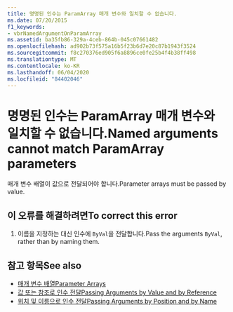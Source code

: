 ```yaml
---
title: 명명된 인수는 ParamArray 매개 변수와 일치할 수 없습니다.
ms.date: 07/20/2015
f1_keywords:
- vbrNamedArgumentOnParamArray
ms.assetid: ba35fb86-329a-4ceb-864b-045c07661482
ms.openlocfilehash: ad902b73f575a16b5f23b6d7e20c87b1943f3524
ms.sourcegitcommit: f8c270376ed905f6a8896ce0fe25b4f4b38ff498
ms.translationtype: MT
ms.contentlocale: ko-KR
ms.lasthandoff: 06/04/2020
ms.locfileid: "84402046"
---
```

# <a name="named-arguments-cannot-match-paramarray-parameters"></a><span data-ttu-id="ee4a6-102">명명된 인수는 ParamArray 매개 변수와 일치할 수 없습니다.</span><span class="sxs-lookup"><span data-stu-id="ee4a6-102">Named arguments cannot match ParamArray parameters</span></span>
<span data-ttu-id="ee4a6-103">매개 변수 배열이 값으로 전달되어야 합니다.</span><span class="sxs-lookup"><span data-stu-id="ee4a6-103">Parameter arrays must be passed by value.</span></span>  
  
## <a name="to-correct-this-error"></a><span data-ttu-id="ee4a6-104">이 오류를 해결하려면</span><span class="sxs-lookup"><span data-stu-id="ee4a6-104">To correct this error</span></span>  
  
1. <span data-ttu-id="ee4a6-105">이름을 지정하는 대신 인수에 `ByVal`을 전달합니다.</span><span class="sxs-lookup"><span data-stu-id="ee4a6-105">Pass the arguments `ByVal`, rather than by naming them.</span></span>  
  
## <a name="see-also"></a><span data-ttu-id="ee4a6-106">참고 항목</span><span class="sxs-lookup"><span data-stu-id="ee4a6-106">See also</span></span>

- [<span data-ttu-id="ee4a6-107">매개 변수 배열</span><span class="sxs-lookup"><span data-stu-id="ee4a6-107">Parameter Arrays</span></span>](../programming-guide/language-features/procedures/parameter-arrays.md)
- [<span data-ttu-id="ee4a6-108">값 또는 참조로 인수 전달</span><span class="sxs-lookup"><span data-stu-id="ee4a6-108">Passing Arguments by Value and by Reference</span></span>](../programming-guide/language-features/procedures/passing-arguments-by-value-and-by-reference.md)
- [<span data-ttu-id="ee4a6-109">위치 및 이름으로 인수 전달</span><span class="sxs-lookup"><span data-stu-id="ee4a6-109">Passing Arguments by Position and by Name</span></span>](../programming-guide/language-features/procedures/passing-arguments-by-position-and-by-name.md)
